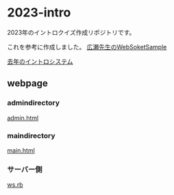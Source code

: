 2023-intro
===============

2023年のイントロクイズ作成リポジトリです。

これを参考に作成しました。
[広瀬先生のWebSoketSample](https://www.yatex.org/gitbucket/yuuji/WebSocketSample)

[去年のイントロシステム](https://www.yatex.org/gitbucket/c1200274/tokko)
## webpage
### admindirectory
[admin.html](../../../2023-intro/pages/host/admind/admin.html)


### maindirectory
[main.html](../../../2023-intro/pages/host/maind/main.html)

### サーバー側
[ws.rb](../../../2023-intro/blob/master/sever/ws.rb)
